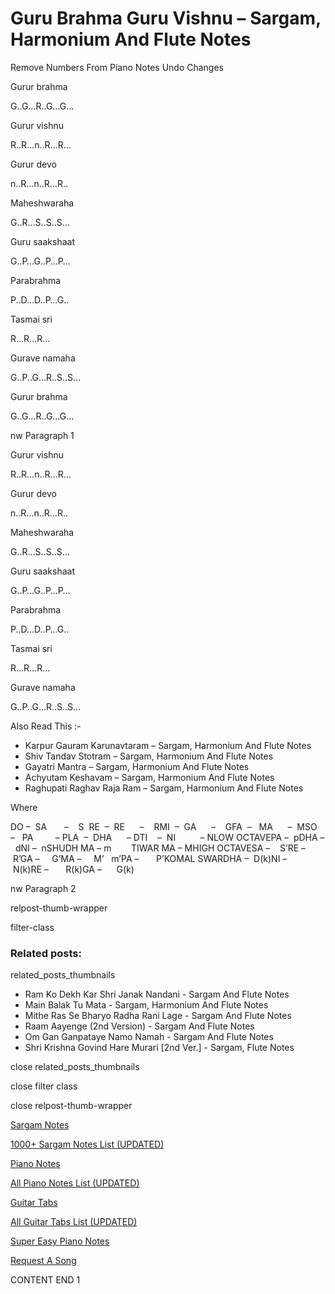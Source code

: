 
# Guru Brahma Guru Vishnu – Sargam, Harmonium And Flute Notes

Remove Numbers From Piano Notes
Undo Changes

Gurur brahma

G..G…R..G…G…

Gurur vishnu

R..R…n..R…R…

Gurur devo

n..R…n..R…R..

Maheshwaraha

G..R…S..S..S…

Guru saakshaat

G..P…G..P…P…

Parabrahma

P..D…D..P…G..

Tasmai sri

R…R…R…

Gurave namaha

G..P..G…R..S..S…

Gurur brahma

G..G…R..G…G…

nw Paragraph 1

Gurur vishnu

R..R…n..R…R…

Gurur devo

n..R…n..R…R..

Maheshwaraha

G..R…S..S..S…

Guru saakshaat

G..P…G..P…P…

Parabrahma

P..D…D..P…G..

Tasmai sri

R…R…R…

Gurave namaha

G..P..G…R..S..S…

Also Read This :-

* Karpur Gauram Karunavtaram – Sargam, Harmonium And Flute Notes
* Shiv Tandav Stotram – Sargam, Harmonium And Flute Notes
* Gayatri Mantra – Sargam, Harmonium And Flute Notes
* Achyutam Keshavam – Sargam, Harmonium And Flute Notes
* Raghupati Raghav Raja Ram – Sargam, Harmonium And Flute Notes

Where

DO –  SA       –    S  RE  –  RE      –    RMI  –  GA      –    GFA  –   MA      –  MSO  –   PA         – PLA  –  DHA      – DTI    –  NI          – NLOW OCTAVEPA –  pDHA –  dNI –  nSHUDH MA – m        TIWAR MA – MHIGH OCTAVESA –    S’RE –     R’GA –     G’MA –     M’   m’PA –       P’KOMAL SWARDHA –  D(k)NI –       N(k)RE –       R(k)GA –      G(k)

nw Paragraph 2

relpost-thumb-wrapper

filter-class

### Related posts:

related_posts_thumbnails

* Ram Ko Dekh Kar Shri Janak Nandani - Sargam And Flute Notes
* Main Balak Tu Mata - Sargam, Harmonium And Flute Notes
* Mithe Ras Se Bharyo Radha Rani Lage - Sargam And Flute Notes
* Raam Aayenge (2nd Version) - Sargam And Flute Notes
* Om Gan Ganpataye Namo Namah - Sargam And Flute Notes
* Shri Krishna Govind Hare Murari [2nd Ver.] - Sargam, Flute Notes

close related_posts_thumbnails

close filter class

close relpost-thumb-wrapper

[Sargam Notes](https://www.notationsworld.com/sargam-notes.html)

[1000+ Sargam Notes List (UPDATED)](https://www.notationsworld.com/all-songs-list-sargam-notes.html)

[Piano Notes](https://www.notationsworld.com/piano-notes.html)

[All Piano Notes List (UPDATED)](https://www.notationsworld.com/all-songs-list-piano-notes.html)

[Guitar Tabs](https://www.notationsworld.com/guitar-tabs.html)

[All Guitar Tabs List (UPDATED)](https://www.notationsworld.com/all-songs-list-guitar-tabs.html)

[Super Easy Piano Notes](https://studywall.in/)

[Request A Song](https://www.notationsworld.com/request-a-song.html)

CONTENT END 1

